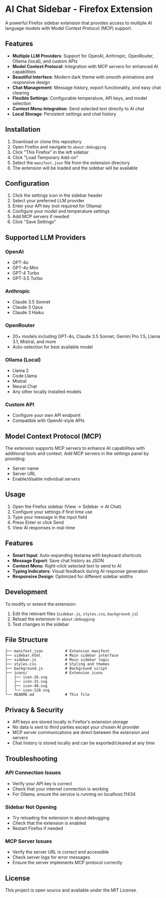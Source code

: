 # AI Chat Sidebar - Firefox Extension

A powerful Firefox sidebar extension that provides access to multiple AI language models with Model Context Protocol (MCP) support.

## Features

- **Multiple LLM Providers**: Support for OpenAI, Anthropic, OpenRouter, Ollama (local), and custom APIs
- **Model Context Protocol**: Integration with MCP servers for enhanced AI capabilities
- **Beautiful Interface**: Modern dark theme with smooth animations and responsive design
- **Chat Management**: Message history, export functionality, and easy chat clearing
- **Flexible Settings**: Configurable temperature, API keys, and model selection
- **Context Menu Integration**: Send selected text directly to AI chat
- **Local Storage**: Persistent settings and chat history

## Installation

1. Download or clone this repository
2. Open Firefox and navigate to `about:debugging`
3. Click "This Firefox" in the left sidebar
4. Click "Load Temporary Add-on"
5. Select the `manifest.json` file from the extension directory
6. The extension will be loaded and the sidebar will be available

## Configuration

1. Click the settings icon in the sidebar header
2. Select your preferred LLM provider
3. Enter your API key (not required for Ollama)
4. Configure your model and temperature settings
5. Add MCP servers if needed
6. Click "Save Settings"

## Supported LLM Providers

### OpenAI
- GPT-4o
- GPT-4o Mini
- GPT-4 Turbo  
- GPT-3.5 Turbo

### Anthropic
- Claude 3.5 Sonnet
- Claude 3 Opus
- Claude 3 Haiku

### OpenRouter
- 20+ models including GPT-4o, Claude 3.5 Sonnet, Gemini Pro 1.5, Llama 3.1, Mistral, and more
- Auto-selection for best available model

### Ollama (Local)
- Llama 2
- Code Llama
- Mistral
- Neural Chat
- Any other locally installed models

### Custom API
- Configure your own API endpoint
- Compatible with OpenAI-style APIs

## Model Context Protocol (MCP)

The extension supports MCP servers to enhance AI capabilities with additional tools and context. Add MCP servers in the settings panel by providing:

- Server name
- Server URL
- Enable/disable individual servers

## Usage

1. Open the Firefox sidebar (View → Sidebar → AI Chat)
2. Configure your settings if first time use
3. Type your message in the input field
4. Press Enter or click Send
5. View AI responses in real-time

## Features

- **Smart Input**: Auto-expanding textarea with keyboard shortcuts
- **Message Export**: Save chat history as JSON
- **Context Menu**: Right-click selected text to send to AI
- **Typing Indicators**: Visual feedback during AI response generation
- **Responsive Design**: Optimized for different sidebar widths

## Development

To modify or extend the extension:

1. Edit the relevant files (`sidebar.js`, `styles.css`, `background.js`)
2. Reload the extension in `about:debugging`
3. Test changes in the sidebar

## File Structure

```
├── manifest.json          # Extension manifest
├── sidebar.html           # Main sidebar interface
├── sidebar.js             # Main sidebar logic
├── styles.css             # Styling and themes
├── background.js          # Background script
├── icons/                 # Extension icons
│   ├── icon-16.svg
│   ├── icon-32.svg
│   ├── icon-48.svg
│   └── icon-128.svg
└── README.md              # This file
```

## Privacy & Security

- API keys are stored locally in Firefox's extension storage
- No data is sent to third parties except your chosen AI provider
- MCP server communications are direct between the extension and servers
- Chat history is stored locally and can be exported/cleared at any time

## Troubleshooting

### API Connection Issues
- Verify your API key is correct
- Check that your internet connection is working
- For Ollama, ensure the service is running on localhost:11434

### Sidebar Not Opening
- Try reloading the extension in about:debugging
- Check that the extension is enabled
- Restart Firefox if needed

### MCP Server Issues
- Verify the server URL is correct and accessible
- Check server logs for error messages
- Ensure the server implements MCP protocol correctly

## License

This project is open source and available under the MIT License.